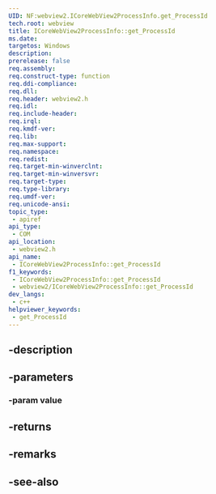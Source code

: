 ```yaml
---
UID: NF:webview2.ICoreWebView2ProcessInfo.get_ProcessId
tech.root: webview
title: ICoreWebView2ProcessInfo::get_ProcessId
ms.date: 
targetos: Windows
description: 
prerelease: false
req.assembly: 
req.construct-type: function
req.ddi-compliance: 
req.dll: 
req.header: webview2.h
req.idl: 
req.include-header: 
req.irql: 
req.kmdf-ver: 
req.lib: 
req.max-support: 
req.namespace: 
req.redist: 
req.target-min-winverclnt: 
req.target-min-winversvr: 
req.target-type: 
req.type-library: 
req.umdf-ver: 
req.unicode-ansi: 
topic_type:
 - apiref
api_type:
 - COM
api_location:
 - webview2.h
api_name:
 - ICoreWebView2ProcessInfo::get_ProcessId
f1_keywords:
 - ICoreWebView2ProcessInfo::get_ProcessId
 - webview2/ICoreWebView2ProcessInfo::get_ProcessId
dev_langs:
 - c++
helpviewer_keywords:
 - get_ProcessId
---
```


## -description

## -parameters

### -param value

## -returns

## -remarks

## -see-also

